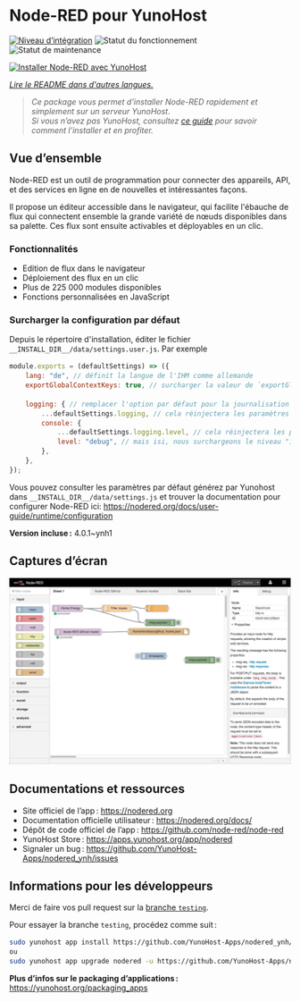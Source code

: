 <!--
Nota bene : ce README est automatiquement généré par <https://github.com/YunoHost/apps/tree/master/tools/readme_generator>
Il NE doit PAS être modifié à la main.
-->

# Node-RED pour YunoHost

[![Niveau d’intégration](https://dash.yunohost.org/integration/nodered.svg)](https://ci-apps.yunohost.org/ci/apps/nodered/) ![Statut du fonctionnement](https://ci-apps.yunohost.org/ci/badges/nodered.status.svg) ![Statut de maintenance](https://ci-apps.yunohost.org/ci/badges/nodered.maintain.svg)

[![Installer Node-RED avec YunoHost](https://install-app.yunohost.org/install-with-yunohost.svg)](https://install-app.yunohost.org/?app=nodered)

*[Lire le README dans d'autres langues.](./ALL_README.md)*

> *Ce package vous permet d’installer Node-RED rapidement et simplement sur un serveur YunoHost.*  
> *Si vous n’avez pas YunoHost, consultez [ce guide](https://yunohost.org/install) pour savoir comment l’installer et en profiter.*

## Vue d’ensemble

Node-RED est un outil de programmation pour connecter des appareils, API, et des services en ligne en de nouvelles et intéressantes façons.

Il propose un éditeur accessible dans le navigateur, qui facilite l'ébauche de flux qui connectent ensemble la grande variété de nœuds disponibles dans sa palette. Ces flux sont ensuite activables et déployables en un clic.

### Fonctionnalités

- Edition de flux dans le navigateur
- Déploiement des flux en un clic
- Plus de 225 000 modules disponibles
- Fonctions personnalisées en JavaScript

### Surcharger la configuration par défaut

Depuis le répertoire d'installation, éditer le fichier `__INSTALL_DIR__/data/settings.user.js`. Par exemple

```js
module.exports = (defaultSettings) => ({
    lang: "de", // définit la langue de l'IHM comme allemande
    exportGlobalContextKeys: true, // surcharger la valeur de `exportGlobalContextKeys`

    logging: { // remplacer l'option par défaut pour la journalisation (logging)
        ...defaultSettings.logging, // cela réinjectera les paramètres par défaut dans `logging`
        console: {
            ...defaultSettings.logging.level, // cela réinjectera les paramètres par défaut dans `logging.console`
            level: "debug", // mais isi, nous surchargeons le niveau "info" par "debug"
        },
    },
});
```

Vous pouvez consulter les paramètres par défaut générez par Yunohost dans `__INSTALL_DIR__/data/settings.js` et trouver la documentation pour configurer Node-RED ici: <https://nodered.org/docs/user-guide/runtime/configuration>


**Version incluse :** 4.0.1~ynh1

## Captures d’écran

![Capture d’écran de Node-RED](./doc/screenshots/screenshot.jpg)

## Documentations et ressources

- Site officiel de l’app : <https://nodered.org>
- Documentation officielle utilisateur : <https://nodered.org/docs/>
- Dépôt de code officiel de l’app : <https://github.com/node-red/node-red>
- YunoHost Store : <https://apps.yunohost.org/app/nodered>
- Signaler un bug : <https://github.com/YunoHost-Apps/nodered_ynh/issues>

## Informations pour les développeurs

Merci de faire vos pull request sur la [branche `testing`](https://github.com/YunoHost-Apps/nodered_ynh/tree/testing).

Pour essayer la branche `testing`, procédez comme suit :

```bash
sudo yunohost app install https://github.com/YunoHost-Apps/nodered_ynh/tree/testing --debug
ou
sudo yunohost app upgrade nodered -u https://github.com/YunoHost-Apps/nodered_ynh/tree/testing --debug
```

**Plus d’infos sur le packaging d’applications :** <https://yunohost.org/packaging_apps>
